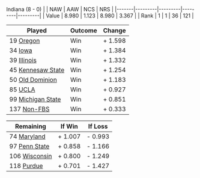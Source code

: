 Indiana (8 - 0)
|       |   NAW   |   AAW   |   NCS   |   NRS   |
|-------|---------|---------|---------|---------|
| Value |   8.980 |   1.123 |   8.980 |   3.367 |
| Rank  |       1 |       1 |      36 |     121 |

| Played                    | Outcome    |  Change  |
|---------------------------|------------|----------|
|  19 [Oregon                ](Oregon.md)| Win        | +  1.598 |
|  34 [Iowa                  ](Iowa.md)| Win        | +  1.384 |
|  39 [Illinois              ](Illinois.md)| Win        | +  1.332 |
|  45 [Kennesaw State        ](KennesawState.md)| Win        | +  1.254 |
|  50 [Old Dominion          ](OldDominion.md)| Win        | +  1.183 |
|  85 [UCLA                  ](UCLA.md)| Win        | +  0.927 |
|  99 [Michigan State        ](MichiganState.md)| Win        | +  0.851 |
| 137 [Non-FBS               ](NonFBS.md)| Win        | +  0.333 |

| Remaining                 |  If Win  |  If Loss |
|---------------------------|----------|----------|
|  74 [Maryland              ](Maryland.md)| +  1.007 | -  0.993 |
|  97 [Penn State            ](PennState.md)| +  0.858 | -  1.166 |
| 106 [Wisconsin             ](Wisconsin.md)| +  0.800 | -  1.249 |
| 118 [Purdue                ](Purdue.md)| +  0.701 | -  1.427 |

